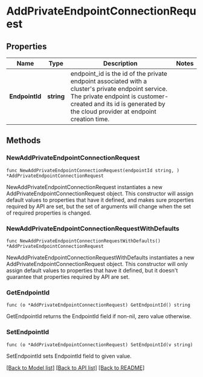 # AddPrivateEndpointConnectionRequest

## Properties

Name | Type | Description | Notes
------------ | ------------- | ------------- | -------------
**EndpointId** | **string** | endpoint_id is the id of the private endpoint associated with a cluster&#39;s private endpoint service. The private endpoint is customer-created and its id is generated by the cloud provider at endpoint creation time. | 

## Methods

### NewAddPrivateEndpointConnectionRequest

`func NewAddPrivateEndpointConnectionRequest(endpointId string, ) *AddPrivateEndpointConnectionRequest`

NewAddPrivateEndpointConnectionRequest instantiates a new AddPrivateEndpointConnectionRequest object.
This constructor will assign default values to properties that have it defined,
and makes sure properties required by API are set, but the set of arguments
will change when the set of required properties is changed.

### NewAddPrivateEndpointConnectionRequestWithDefaults

`func NewAddPrivateEndpointConnectionRequestWithDefaults() *AddPrivateEndpointConnectionRequest`

NewAddPrivateEndpointConnectionRequestWithDefaults instantiates a new AddPrivateEndpointConnectionRequest object.
This constructor will only assign default values to properties that have it defined,
but it doesn't guarantee that properties required by API are set.

### GetEndpointId

`func (o *AddPrivateEndpointConnectionRequest) GetEndpointId() string`

GetEndpointId returns the EndpointId field if non-nil, zero value otherwise.

### SetEndpointId

`func (o *AddPrivateEndpointConnectionRequest) SetEndpointId(v string)`

SetEndpointId sets EndpointId field to given value.


[[Back to Model list]](../README.md#documentation-for-models) [[Back to API list]](../README.md#documentation-for-api-endpoints) [[Back to README]](../README.md)


